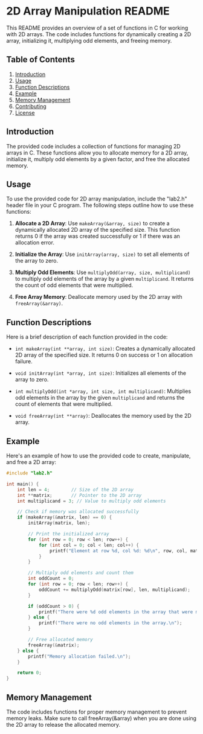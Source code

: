 # 2D Array Manipulation README

This README provides an overview of a set of functions in C for working with 2D arrays. The code includes functions for dynamically creating a 2D array, initializing it, multiplying odd elements, and freeing memory.

## Table of Contents

1. [Introduction](#introduction)
2. [Usage](#usage)
3. [Function Descriptions](#function-descriptions)
4. [Example](#example)
5. [Memory Management](#memory-management)
6. [Contributing](#contributing)
7. [License](#license)

## Introduction

The provided code includes a collection of functions for managing 2D arrays in C. These functions allow you to allocate memory for a 2D array, initialize it, multiply odd elements by a given factor, and free the allocated memory.

## Usage

To use the provided code for 2D array manipulation, include the "lab2.h" header file in your C program. The following steps outline how to use these functions:

1. **Allocate a 2D Array**: Use `makeArray(&array, size)` to create a dynamically allocated 2D array of the specified size. This function returns 0 if the array was created successfully or 1 if there was an allocation error.

2. **Initialize the Array**: Use `initArray(array, size)` to set all elements of the array to zero.

3. **Multiply Odd Elements**: Use `multiplyOdd(array, size, multiplicand)` to multiply odd elements of the array by a given `multiplicand`. It returns the count of odd elements that were multiplied.

4. **Free Array Memory**: Deallocate memory used by the 2D array with `freeArray(&array)`.

## Function Descriptions

Here is a brief description of each function provided in the code:

- `int makeArray(int **array, int size)`: Creates a dynamically allocated 2D array of the specified size. It returns 0 on success or 1 on allocation failure.

- `void initArray(int *array, int size)`: Initializes all elements of the array to zero.

- `int multiplyOdd(int *array, int size, int multiplicand)`: Multiplies odd elements in the array by the given `multiplicand` and returns the count of elements that were multiplied.

- `void freeArray(int **array)`: Deallocates the memory used by the 2D array.

## Example

Here's an example of how to use the provided code to create, manipulate, and free a 2D array:

```c
#include "lab2.h"

int main() {
    int len = 4;        // Size of the 2D array
    int **matrix;       // Pointer to the 2D array
    int multiplicand = 3; // Value to multiply odd elements

    // Check if memory was allocated successfully
    if (makeArray(&matrix, len) == 0) {
        initArray(matrix, len);

        // Print the initialized array
        for (int row = 0; row < len; row++) {
            for (int col = 0; col < len; col++) {
                printf("Element at row %d, col %d: %d\n", row, col, matrix[row][col]);
            }
        }

        // Multiply odd elements and count them
        int oddCount = 0;
        for (int row = 0; row < len; row++) {
            oddCount += multiplyOdd(matrix[row], len, multiplicand);
        }

        if (oddCount > 0) {
            printf("There were %d odd elements in the array that were multiplied.\n", oddCount);
        } else {
            printf("There were no odd elements in the array.\n");
        }

        // Free allocated memory
        freeArray(&matrix);
    } else {
        printf("Memory allocation failed.\n");
    }

    return 0;
}
```

## Memory Management

The code includes functions for proper memory management to prevent memory leaks. Make sure to call freeArray(&array) when you are done using the 2D array to release the allocated memory.